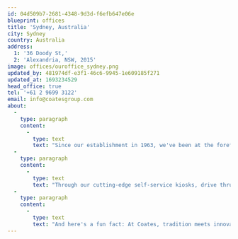 ```yaml
---
id: 04d509b7-2681-4348-9d3d-f6efb647e06e
blueprint: offices
title: 'Sydney, Australia'
city: Sydney
country: Australia
address:
  1: '36 Doody St,'
  2: 'Alexandria, NSW, 2015'
image: offices/ouroffice_sydney.png
updated_by: 481974df-e3f1-46c6-9945-1e609185f271
updated_at: 1693234529
head_office: true
tel: '+61 2 9699 3122'
email: info@coatesgroup.com
about:
  -
    type: paragraph
    content:
      -
        type: text
        text: "Since our establishment in 1963, we've been at the forefront of revolutionising the way brands constantly look to elevate their customer experience. "
  -
    type: paragraph
    content:
      -
        type: text
        text: "Through our cutting-edge self-service kiosks, drive thru experience, and Switchboard™ CMS -  your customers’ ordering experience can be a breeze. You can also engage your customers through our indoor and outdoor digital menu boards that showcase your offerings in stunning detail. But that's not all – we pay homage to our roots with our traditional signage solutions that blend nostalgia with modernity. "
  -
    type: paragraph
    content:
      -
        type: text
        text: "And here's a fun fact: At Coates, tradition meets innovation as we proudly house the three longest-serving employees in the ANZ Market, boasting an incredible combined tenure of 73 years!"
---
```

